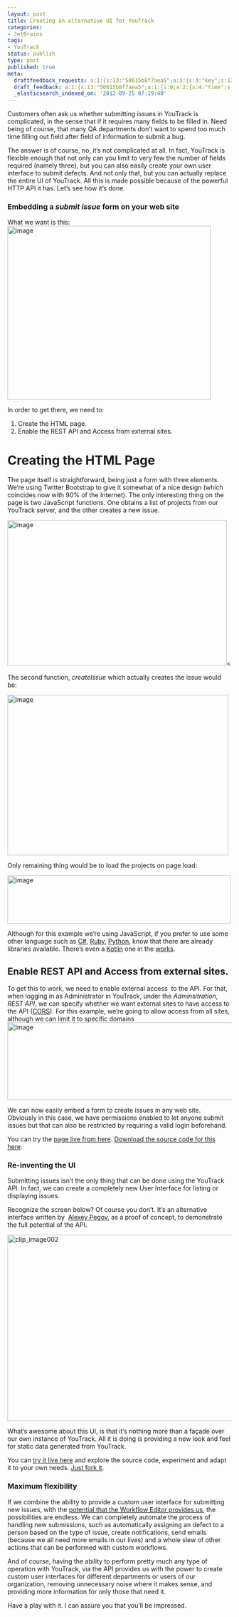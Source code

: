 ```yaml
---
layout: post
title: Creating an alternative UI for YouTrack
categories:
- JetBrains
tags:
- YouTrack
status: publish
type: post
published: true
meta:
  draftfeedback_requests: a:1:{s:13:"50615b8f7aea5";a:3:{s:3:"key";s:13:"50615b8f7aea5";s:4:"time";s:10:"1348557711";s:7:"user_id";s:7:"5078411";}}
  draft_feedback: a:1:{s:13:"50615b8f7aea5";a:1:{i:0;a:2:{s:4:"time";s:10:"1348565811";s:7:"content";s:62:"http://youtrack.jetbrains.com/issue/EVAN-278#comment=27-384456";}}}
  _elasticsearch_indexed_on: '2012-09-25 07:19:40'
---
```

Customers often ask us whether submitting issues in YouTrack is complicated, in the sense that if it requires many fields to be filled in. Need being of course, that many QA departments don’t want to spend too much time filling out field after field of information to submit a bug.

The answer is of course, no, it’s not complicated at all. In fact, YouTrack is flexible enough that not only can you limit to very few the number of fields required (namely three), but you can also easily create your own user interface to submit defects. And not only that, but you can actually replace the entire UI of YouTrack. All this is made possible because of the powerful HTTP API it has. Let’s see how it’s done.
<h3>Embedding a <em>submit issue </em>form on your web site</h3>
What we want is this:

<img style="background-image:none;margin:0;padding-left:0;padding-right:0;display:inline;padding-top:0;border-width:0;" title="image" src="{{ site.images }}/aui-1.png" alt="image" width="457" height="390" border="0" />

In order to get there, we need to:
<ol>
	<li>Create the HTML page.</li>
	<li>Enable the REST API and Access from external sites.</li>
</ol>
<h1>Creating the HTML Page</h1>
<p align="left">The page itself is straightforward, being just a form with three elements. We’re using Twitter Bootstrap to give it somewhat of a nice design (which coincides now with 90% of the Internet). The only interesting thing on the page is two JavaScript functions. One obtains a list of projects from our YouTrack server, and the other creates a new issue.</p>
<img style="background-image:none;margin:0;padding-left:0;padding-right:0;display:inline;padding-top:0;border-width:0;" title="image" src="{{ site.images }}//aui-5.png" alt="image" width="493" height="327" border="0" /><

The second function, <em>createIssue</em> which actually creates the issue would be:

<img style="background-image:none;margin:0;padding-left:0;padding-right:0;display:inline;padding-top:0;border-width:0;" title="image" src="{{ site.images }}/aui-2.png" alt="image" width="497" height="360" border="0" />

Only remaining thing would be to load the projects on page load:

<img style="background-image:none;margin:0;padding-left:0;padding-right:0;display:inline;padding-top:0;border-width:0;" title="image" src="{{ site.images }}/aui-3.png" alt="image" width="502" height="108" border="0" />

Although for this example we’re using JavaScript, if you prefer to use some other language such as <a href="http://github.com/JetBrains/YouTrackSharp">C#</a>, <a href="https://github.com/JetBrains/youtrack-rest-ruby-library">Ruby</a>, <a href="https://github.com/JetBrains/youtrack-rest-python-library">Python</a>, know that there are already libraries available. There’s even a <a href="http://kotlin.jetbrains.com">Kotlin</a> one in the <a href="https://github.com/evgeny-goldin/rest-clients">works</a>.
<h2>Enable REST API and Access from external sites.</h2>
To get this to work, we need to enable external access  to the API. For that, when logging in as Administrator in YouTrack, under the <em>Adminsitration</em>, <em>REST API</em>, we can specify whether we want external sites to have access to the API (<a href="http://en.wikipedia.org/wiki/Cross-origin_resource_sharing">CORS</a>). For this example, we’re going to allow access from all sites, although we can limit it to specific domains

<img style="background-image:none;margin:0;padding-left:0;padding-right:0;display:inline;padding-top:0;border-width:0;" title="image" src="{{ site.images }}/aui-4.png" alt="image" width="511" height="174" border="0" />

We can now easily embed a form to create issues in any web site. Obviously in this case, we have permissions enabled to let anyone submit issues but that can also be restricted by requiring a valid login beforehand.

You can try the <a href="http://pastehtml.com/view/cct5tlt4e.html">page live from here</a>. <a href="https://github.com/vadimgurov/youtrack-cors-samples">Download the source code for this here</a>.
<h3>Re-inventing the UI</h3>
Submitting issues isn’t the only thing that can be done using the YouTrack API. In fact, we can create a completely new User Interface for listing or displaying issues.

Recognize the screen below? Of course you don’t. It’s an alternative interface written by  <a href="https://twitter.com/alexeypegov">Alexey Pegov</a>, as a proof of concept, to demonstrate the full potential of the API.

<img style="background-image:none;margin:0;padding-left:0;padding-right:0;display:inline;padding-top:0;border-width:0;" title="clip_image002" src="{{ site.images }}/aui-5.gif" alt="clip_image002" width="800" height="418" border="0" />

What’s awesome about this UI, is that it’s nothing more than a façade over our own instance of YouTrack. All it is doing is providing a new look and feel for static data generated from YouTrack.

You can <a href="http://youtrack-slide.appspot.com/">try it live here</a> and explore the source code, experiment and adapt it to your own needs. <a href="https://github.com/JetBrains/youtrack-slide">Just fork it</a>.
<h3>Maximum flexibility</h3>
If we combine the ability to provide a custom user interface for submitting new issues, with the <a href="http://blogs.jetbrains.com/youtrack/2012/02/spicing-up-youtrack-with-workflows/">potential that the Workflow Editor provides us</a>, the possibilities are endless. We can completely automate the process of handling new submissions, such as automatically assigning an defect to a person based on the type of issue, create notifications, send emails (because we all need more emails in our lives) and a whole slew of other actions that can be performed with custom workflows.

And of course, having the ability to perform pretty much any type of operation with YouTrack, via the API provides us with the power to create custom user interfaces for different departments or users of our organization, removing unnecessary noise where it makes sense, and providing more information for only those that need it.

Have a play with it. I can assure you that you’ll be impressed.
